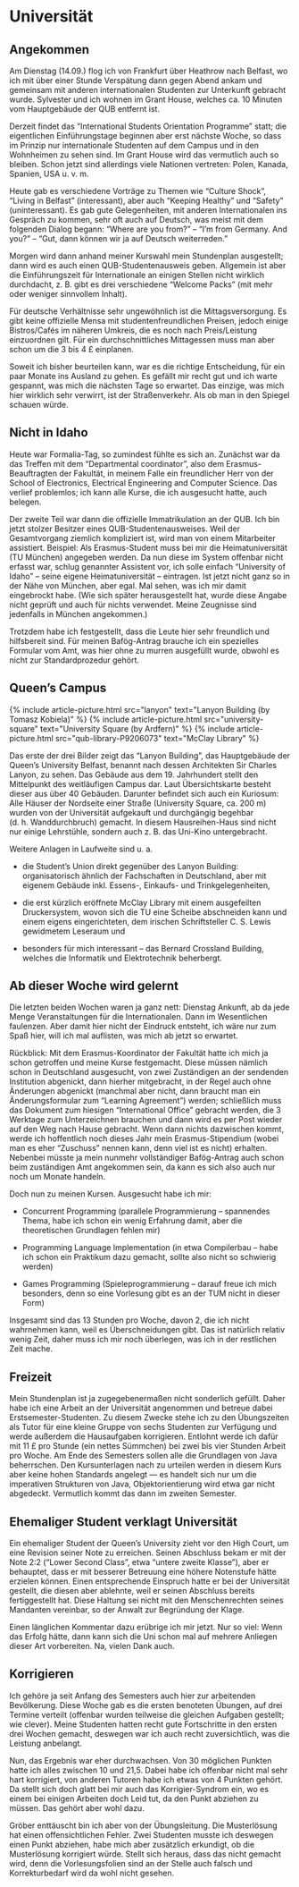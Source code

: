 Universität
===========

Angekommen
----------

Am Dienstag (14.09.) flog ich von Frankfurt über Heathrow nach Belfast,
wo ich mit über einer Stunde Verspätung dann gegen Abend ankam und
gemeinsam mit anderen internationalen Studenten zur Unterkunft gebracht
wurde. Sylvester und ich wohnen im Grant House, welches ca. 10 Minuten
vom Hauptgebäude der QUB entfernt ist.

Derzeit findet das “International Students Orientation Programme” statt;
die eigentlichen Einführungstage beginnen aber erst nächste Woche, so
dass im Prinzip nur internationale Studenten auf dem Campus und in den
Wohnheimen zu sehen sind. Im Grant House wird das vermutlich auch so
bleiben. Schon jetzt sind allerdings viele Nationen vertreten: Polen,
Kanada, Spanien, USA u. v. m.

Heute gab es verschiedene Vorträge zu Themen wie “Culture Shock”,
“Living in Belfast” (interessant), aber auch “Keeping Healthy” und
“Safety” (uninteressant). Es gab gute Gelegenheiten, mit anderen
Internationalen ins Gespräch zu kommen, sehr oft auch auf Deutsch, was
meist mit dem folgenden Dialog begann: “Where are you from?” – “I’m from
Germany. And you?” – “Gut, dann können wir ja auf Deutsch weiterreden.”

Morgen wird dann anhand meiner Kurswahl mein Stundenplan ausgestellt;
dann wird es auch einen QUB-Studentenausweis geben. Allgemein ist aber
die Einführungszeit für Internationale an einigen Stellen nicht wirklich
durchdacht, z. B. gibt es drei verschiedene “Welcome Packs” (mit mehr
oder weniger sinnvollem Inhalt).

Für deutsche Verhältnisse sehr ungewöhnlich ist die Mittagsversorgung.
Es gibt keine offizielle Mensa mit studentenfreundlichen Preisen, jedoch
einige Bistros/Cafés im näheren Umkreis, die es noch nach Preis/Leistung
einzuordnen gilt. Für ein durchschnittliches Mittagessen muss man aber
schon um die 3 bis 4 £ einplanen.

Soweit ich bisher beurteilen kann, war es die richtige Entscheidung, für
ein paar Monate ins Ausland zu gehen. Es gefällt mir recht gut und ich
warte gespannt, was mich die nächsten Tage so erwartet. Das einzige, was
mich hier wirklich sehr verwirrt, ist der Straßenverkehr. Als ob man in
den Spiegel schauen würde.

Nicht in Idaho
--------------

Heute war Formalia-Tag, so zumindest fühlte es sich an. Zunächst war da
das Treffen mit dem “Departmental coordinator”, also dem
Erasmus-Beauftragten der Fakultät, in meinem Falle ein freundlicher Herr
von der School of Electronics, Electrical Engineering and Computer
Science. Das verlief problemlos; ich kann alle Kurse, die ich ausgesucht
hatte, auch belegen.

Der zweite Teil war dann die offizielle Immatrikulation an der QUB. Ich
bin jetzt stolzer Besitzer eines QUB-Studentenausweises. Weil der
Gesamtvorgang ziemlich kompliziert ist, wird man von einem Mitarbeiter
assistiert. Beispiel: Als Erasmus-Student muss bei mir die
Heimatuniversität (TU München) angegeben werden. Da nun diese im System
offenbar nicht erfasst war, schlug genannter Assistent vor, ich solle
einfach “University of Idaho” – seine eigene Heimatuniversität –
eintragen. Ist jetzt nicht ganz so in der Nähe von München, aber egal.
Mal sehen, was ich mir damit eingebrockt habe. (Wie sich später
herausgestellt hat, wurde diese Angabe nicht geprüft und auch für nichts
verwendet. Meine Zeugnisse sind jedenfalls in München angekommen.)

Trotzdem habe ich festgestellt, dass die Leute hier sehr freundlich und
hilfsbereit sind. Für meinen Bafög-Antrag brauche ich ein spezielles
Formular vom Amt, was hier ohne zu murren ausgefüllt wurde, obwohl es
nicht zur Standardprozedur gehört.

Queen’s Campus
--------------

<div class="row mt-3 mb-3">
  {% include article-picture.html src="lanyon" text="Lanyon Building (by Tomasz Kobiela)" %}
  {% include article-picture.html src="university-square" text="University Square (by Ardfern)" %}
  {% include article-picture.html src="qub-library-P9206073" text="McClay Library" %}
</div>

Das erste der drei Bilder zeigt das “Lanyon Building”, das
Hauptgebäude der Queen’s University Belfast, benannt nach dessen
Architekten Sir Charles Lanyon, zu sehen. Das Gebäude aus dem
19. Jahrhundert stellt den Mittelpunkt des weitläufigen Campus dar. Laut
Übersichtskarte besteht dieser aus über 40 Gebäuden. Darunter befindet
sich auch ein Kuriosum: Alle Häuser der Nordseite einer Straße
(University Square, ca. 200 m) wurden von der Universität aufgekauft und
durchgängig begehbar (d. h. Wanddurchbruch) gemacht. In diesem
Hausreihen-Haus sind nicht nur einige Lehrstühle, sondern auch z. B. das
Uni-Kino untergebracht.

Weitere Anlagen in Laufweite sind u. a.

-   die Student’s Union direkt gegenüber des Lanyon Building:
    organisatorisch ähnlich der Fachschaften in Deutschland, aber mit
    eigenem Gebäude inkl. Essens-, Einkaufs- und Trinkgelegenheiten,

-   die erst kürzlich eröffnete McClay Library mit einem ausgefeilten
    Druckersystem, wovon sich die TU eine Scheibe abschneiden kann und
    einem eigens eingerichteten, dem irischen Schriftsteller C. S. Lewis
    gewidmetem Leseraum und

-   besonders für mich interessant – das Bernard Crossland Building,
    welches die Informatik und Elektrotechnik beherbergt.

Ab dieser Woche wird gelernt
----------------------------

Die letzten beiden Wochen waren ja ganz nett: Dienstag Ankunft, ab da
jede Menge Veranstaltungen für die Internationalen. Dann im Wesentlichen
faulenzen. Aber damit hier nicht der Eindruck entsteht, ich wäre nur zum
Spaß hier, will ich mal auflisten, was mich ab jetzt so erwartet.

Rückblick: Mit dem Erasmus-Koordinator der Fakultät hatte ich mich ja
schon getroffen und meine Kurse festgemacht. Diese müssen nämlich schon
in Deutschland ausgesucht, von zwei Zuständigen an der sendenden
Institution abgenickt, dann hierher mitgebracht, in der Regel auch ohne
Änderungen abgenickt (manchmal aber nicht, dann braucht man ein
Änderungsformular zum “Learning Agreement”) werden; schließlich muss das
Dokument zum hiesigen “International Office” gebracht werden, die 3
Werktage zum Unterzeichnen brauchen und dann wird es per Post wieder auf
den Weg nach Hause gebracht. Wenn dann nichts dazwischen kommt, werde
ich hoffentlich noch dieses Jahr mein Erasmus-Stipendium (wobei man es
eher “Zuschuss” nennen kann, denn viel ist es nicht) erhalten. Nebenbei
müsste ja mein nunmehr vollständiger Bafög-Antrag auch schon beim
zuständigen Amt angekommen sein, da kann es sich also auch nur noch um
Monate handeln.

Doch nun zu meinen Kursen. Ausgesucht habe ich mir:

-   Concurrent Programming (parallele Programmierung – spannendes Thema,
    habe ich schon ein wenig Erfahrung damit, aber die theoretischen
    Grundlagen fehlen mir)

-   Programming Language Implementation (in etwa Compilerbau – habe ich
    schon ein Praktikum dazu gemacht, sollte also nicht so schwierig
    werden)

-   Games Programming (Spieleprogrammierung – darauf freue ich mich
    besonders, denn so eine Vorlesung gibt es an der TUM nicht in dieser
    Form)

Insgesamt sind das 13 Stunden pro Woche, davon 2, die ich nicht
wahrnehmen kann, weil es Überschneidungen gibt. Das ist natürlich
relativ wenig Zeit, daher muss ich mir noch überlegen, was ich in der
restlichen Zeit mache.

Freizeit
--------

Mein Stundenplan ist ja zugegebenermaßen nicht sonderlich gefüllt. Daher
habe ich eine Arbeit an der Universität angenommen und betreue dabei
Erstsemester-Studenten. Zu diesem Zwecke stehe ich zu den Übungszeiten
als Tutor für eine kleine Gruppe von sechs Studenten zur Verfügung und
werde außerdem die Hausaufgaben korrigieren. Entlohnt werde ich dafür
mit 11 £ pro Stunde (ein nettes Sümmchen) bei zwei bis vier Stunden
Arbeit pro Woche. Am Ende des Semesters sollen alle die Grundlagen von
Java beherrschen. Den Kursunterlagen nach zu urteilen werden in diesem
Kurs aber keine hohen Standards angelegt — es handelt sich nur um die
imperativen Strukturen von Java, Objektorientierung wird etwa gar nicht
abgedeckt. Vermutlich kommt das dann im zweiten Semester.

Ehemaliger Student verklagt Universität
---------------------------------------

Ein ehemaliger Student der Queen’s University zieht vor den High Court,
um eine Revision seiner Note zu erreichen. Seinen Abschluss bekam er mit
der Note 2:2 (“Lower Second Class”, etwa “untere zweite Klasse”), aber
er behauptet, dass er mit besserer Betreuung eine höhere Notenstufe
hätte erzielen können. Einen entsprechende Einspruch hatte er bei der
Universität gestellt, die diesen aber ablehnte, weil er seinen Abschluss
bereits fertiggestellt hat. Diese Haltung sei nicht mit den
Menschenrechten seines Mandanten vereinbar, so der Anwalt zur Begründung
der Klage.

Einen länglichen Kommentar dazu erübrige ich mir jetzt. Nur so viel:
Wenn das Erfolg hätte, dann kann sich die Uni schon mal auf mehrere
Anliegen dieser Art vorbereiten. Na, vielen Dank auch.

Korrigieren
-----------

Ich gehöre ja seit Anfang des Semesters auch hier zur arbeitenden
Bevölkerung. Diese Woche gab es die ersten benoteten Übungen, auf drei
Termine verteilt (offenbar wurden teilweise die gleichen Aufgaben
gestellt; wie clever). Meine Studenten hatten recht gute Fortschritte in
den ersten drei Wochen gemacht, deswegen war ich auch recht
zuversichtlich, was die Leistung anbelangt.

Nun, das Ergebnis war eher durchwachsen. Von 30 möglichen Punkten hatte
ich alles zwischen 10 und 21,5. Dabei habe ich offenbar nicht mal sehr
hart korrigiert, von anderen Tutoren habe ich etwas von 4 Punkten
gehört. Da stellt sich doch glatt bei mir auch das Korrigier-Syndrom
ein, wo es einem bei einigen Arbeiten doch Leid tut, da den Punkt
abziehen zu müssen. Das gehört aber wohl dazu.

Gröber enttäuscht bin ich aber von der Übungsleitung. Die Musterlösung
hat einen offensichtlichen Fehler. Zwei Studenten musste ich deswegen
einen Punkt abziehen, habe mich aber zusätzlich erkundigt, ob die
Musterlösung korrigiert würde. Stellt sich heraus, dass das nicht
gemacht wird, denn die Vorlesungsfolien sind an der Stelle auch falsch
und Korrekturbedarf wird da wohl nicht gesehen.
